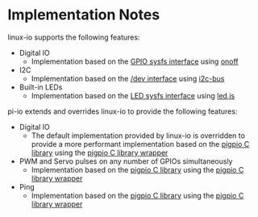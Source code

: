 # Implementation Notes

linux-io supports the following features:

 * Digital IO
   * Implementation based on the [GPIO sysfs interface](https://www.kernel.org/doc/Documentation/gpio/sysfs.txt) using [onoff](https://github.com/fivdi/onoff)
 * I2C
   * Implementation based on the [/dev interface](https://www.kernel.org/doc/Documentation/i2c/dev-interface) using [i2c-bus](https://github.com/fivdi/i2c-bus)
 * Built-in LEDs
   * Implementation based on the [LED sysfs interface](https://www.kernel.org/doc/Documentation/leds/leds-class.txt) using [led.js](https://github.com/fivdi/linux-io/blob/master/lib/led.js)

pi-io extends and overrides linux-io to provide the following features:

 * Digital IO
   * The default implementation provided by linux-io is overridden to provide a more performant implementation based on the [pigpio C library](https://github.com/joan2937/pigpio) using the [pigpio C library wrapper](https://github.com/fivdi/pigpio)
 * PWM and Servo pulses on any number of GPIOs simultaneously
   * Implementation based on the [pigpio C library](https://github.com/joan2937/pigpio) using the [pigpio C library wrapper](https://github.com/fivdi/pigpio)
 * Ping
   * Implementation based on the [pigpio C library](https://github.com/joan2937/pigpio) using the [pigpio C library wrapper](https://github.com/fivdi/pigpio)

